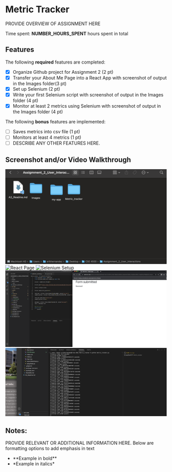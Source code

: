 # Metric Tracker

PROVIDE OVERVIEW OF ASSIGNMENT HERE

Time spent: **NUMBER_HOURS_SPENT** hours spent in total

## Features

The following **required** features are completed:

- [X] Organize Github project for Assignment 2 (2 pt)
- [X] Transfer your About Me Page into a React App with screenshot of output in the Images folder(3 pt)
- [X] Set up Selenium (2 pt)
- [X] Write your first Selenium script with screenshot of output in the Images folder (4 pt)
- [X] Monitor at least 2 metrics using Selenium with screenshot of output in the Images folder (4 pt)

The following **bonus** features are implemented:

- [ ] Saves metrics into csv file (1 pt)
- [ ] Monitors at least 4 metrics (1 pt)
- [ ] DESCRIBE ANY OTHER FEATURES HERE.

## Screenshot and/or Video Walkthrough

<img src="Images/github_organized.png" title='Question 1' width='' alt='Github Organized' />
<img src="Images/React_AboutMePage.png" title='Question 2' width='' alt='React Page' />
<img src="Images/Venv_Pip.png" title='Question 3' width='' alt='Selenium Setup' />
<img src="Images/Tut_Output.png" title='Question 4' width='' alt='Selenium Output' />
<img src="Images/metric_tracker.png" title='Question 5' width='' alt='Metric Tracker' />


## Notes:
PROVIDE RELEVANT OR ADDITIONAL INFORMATION HERE. Below are formatting options to add emphasis in text
<ul>
  <li>**Example in bold**</li>
  <li>*Example in italics*</li>
</ul>
